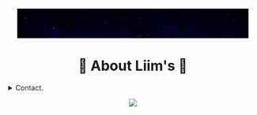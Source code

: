 <p align="center">
    <img align=center src="https://github.com/FireCrack-V7/Profile/blob/main/liims.gif" alt="Profile" />
</p>

<h1 align=center>🔫 About Liim's 🔫</h1>

<details>
      <summary>Contact.</summary>
  <p align=center>
    <a href="https://github.com/bash0x0">Github lol.</a>
    <br>
    <a href="mailto:bash0x0@protonmail.com">bash0x0@protonmail.com</a>
    <br>
    <a href="https://twitter.com/bash0x00">@bash0x00</a>
    <br>
    <a href="https://discord.com/users/210854712935841792">bash0x0#1337</a>
  </p>
</details>

<p align="center">
    <img src="https://discord.c99.nl/widget/theme-4/210854712935841792.png">
</p>

